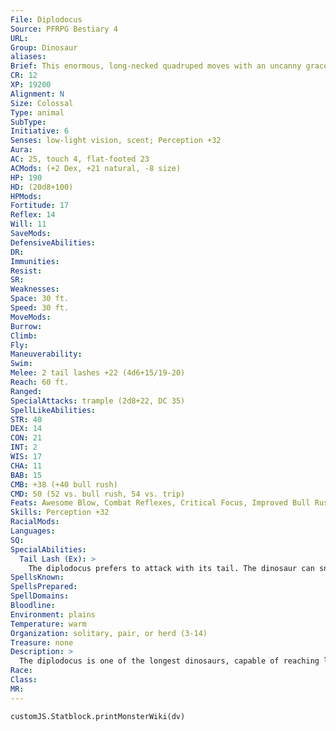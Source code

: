```yaml
---
File: Diplodocus
Source: PFRPG Bestiary 4
URL: 
Group: Dinosaur
aliases: 
Brief: This enormous, long-necked quadruped moves with an uncanny grace, holding its lengthy, whiplike tail out level behind it.
CR: 12
XP: 19200
Alignment: N
Size: Colossal
Type: animal
SubType: 
Initiative: 6
Senses: low-light vision, scent; Perception +32
Aura: 
AC: 25, touch 4, flat-footed 23
ACMods: (+2 Dex, +21 natural, -8 size)
HP: 190
HD: (20d8+100)
HPMods: 
Fortitude: 17
Reflex: 14
Will: 11
SaveMods: 
DefensiveAbilities: 
DR: 
Immunities: 
Resist: 
SR: 
Weaknesses: 
Space: 30 ft.
Speed: 30 ft.
MoveMods: 
Burrow: 
Climb: 
Fly: 
Maneuverability: 
Swim: 
Melee: 2 tail lashes +22 (4d6+15/19-20)
Reach: 60 ft.
Ranged: 
SpecialAttacks: trample (2d8+22, DC 35)
SpellLikeAbilities: 
STR: 40
DEX: 14
CON: 21
INT: 2
WIS: 17
CHA: 11
BAB: 15
CMB: +38 (+40 bull rush)
CMD: 50 (52 vs. bull rush, 54 vs. trip)
Feats: Awesome Blow, Combat Reflexes, Critical Focus, Improved Bull Rush, Improved Critical (tail lash), Improved Initiative, Iron Will, Power Attack, Skill Focus (Perception), Staggering Critical
Skills: Perception +32
RacialMods: 
Languages: 
SQ: 
SpecialAbilities:
  Tail Lash (Ex): >
    The diplodocus prefers to attack with its tail. The dinosaur can snap its incredibly long tail with surprising speed like an enormous whip-this is a primary attack that deals bludgeoning and slashing damage. A diplodocus can make two separate attacks with its tail lash as a full-attack action.
SpellsKnown: 
SpellsPrepared: 
SpellDomains: 
Bloodline: 
Environment: plains
Temperature: warm
Organization: solitary, pair, or herd (3-14)
Treasure: none
Description: >
  The diplodocus is one of the longest dinosaurs, capable of reaching lengths of 100 feet or more. Much of this length is taken up by the diplodocus's tremendously powerful whiplike tail, a devastating weapon capable of striking at a considerable range.  Diplodocus Companions  Starting Statistics: Size Medium; Speed 30 ft.; AC +6 natural armor; Attack tail (1d8); Ability Scores Str 10, Dex 14, Con 10, Int 2, Wis 12, Cha 10; SQ low-light vision, scent.  7th-level Advancement: Size Large; AC +3 natural armor; Attack tail (2d6); Ability Scores Str +6, Con +4; SQ tail lash.
Race: 
Class: 
MR: 
---
```

```dataviewjs
customJS.Statblock.printMonsterWiki(dv)
```
